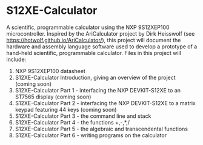 # S12XE-Calculator
A scientific, programmable calculator using the NXP 9S12XEP100  microcontroller.
Inspired by the AriCalculator project by Dirk Heisswolf (see https://hotwolf.github.io/AriCalculator/), this project will document the hardware and assembly language software used to develop a prototype of a hand-held scientific, programmable calculator.
Files in this project will include:
1) NXP 9S12XEP100 datasheet
2) S12XE-Calculator Introduction, giving an overview of the project (coming soon) 
3) S12XE-Calculator Part 1 - interfacing the NXP DEVKIT-S12XE to an ST7565 display (coming soon)  
4) S12XE-Calculator Part 2 - interfacing the NXP DEVKIT-S12XE to a matrix keypad featuring 44 keys (coming soon) 
5) S12XE-Calculator Part 3 - the command line and stack 
6) S12XE-Calculator Part 4 - the functions +,-,*,/
7) S12XE-Calculator Part 5 - the algebraic and transcendental functions
8) S12XE-Calculator Part 6 - writing programs on the calculator
